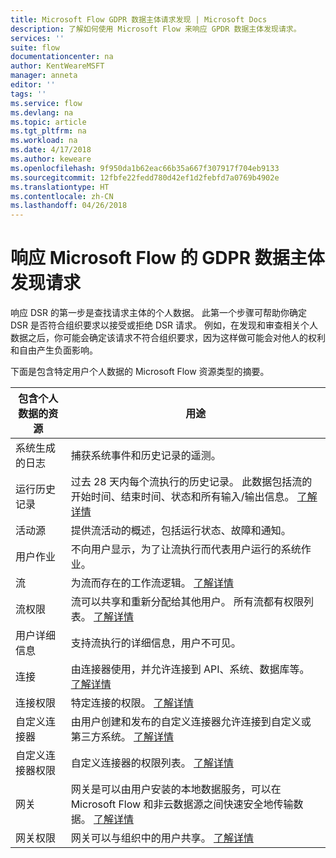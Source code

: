 ```yaml
---
title: Microsoft Flow GDPR 数据主体请求发现 | Microsoft Docs
description: 了解如何使用 Microsoft Flow 来响应 GPDR 数据主体发现请求。
services: ''
suite: flow
documentationcenter: na
author: KentWeareMSFT
manager: anneta
editor: ''
tags: ''
ms.service: flow
ms.devlang: na
ms.topic: article
ms.tgt_pltfrm: na
ms.workload: na
ms.date: 4/17/2018
ms.author: keweare
ms.openlocfilehash: 9f950da1b62eac66b35a667f307917f704eb9133
ms.sourcegitcommit: 12fbfe22fedd780d42ef1d2febfd7a0769b4902e
ms.translationtype: HT
ms.contentlocale: zh-CN
ms.lasthandoff: 04/26/2018
---
```

# <a name="responding-to-gdpr-data-subject-discovery-requests-for-microsoft-flow"></a>响应 Microsoft Flow 的 GDPR 数据主体发现请求

响应 DSR 的第一步是查找请求主体的个人数据。 此第一个步骤可帮助你确定 DSR 是否符合组织要求以接受或拒绝 DSR 请求。 例如，在发现和审查相关个人数据之后，你可能会确定该请求不符合组织要求，因为这样做可能会对他人的权利和自由产生负面影响。

下面是包含特定用户个人数据的 Microsoft Flow 资源类型的摘要。

|包含个人数据的资源|用途|
|-----|-----|
|系统生成的日志|捕获系统事件和历史记录的遥测。|
|运行历史记录|过去 28 天内每个流执行的历史记录。 此数据包括流的开始时间、结束时间、状态和所有输入/输出信息。 [了解详情](https://flow.microsoft.com/blog/download-history-recurrence/)|
|活动源| 提供流活动的概述，包括运行状态、故障和通知。|
|用户作业|不向用户显示，为了让流执行而代表用户运行的系统作业。|
|流|为流而存在的工作流逻辑。 [了解详情](https://docs.microsoft.com/flow/get-started-logic-flow)|
|流权限|流可以共享和重新分配给其他用户。 所有流都有权限列表。 [了解详情](https://docs.microsoft.com/flow/frequently-asked-questions#can-i-share-the-flows-i-create)|
|用户详细信息|支持流执行的详细信息，用户不可见。|
|连接|由连接器使用，并允许连接到 API、系统、数据库等。 [了解详情](https://docs.microsoft.com/flow/add-manage-connections)|
|连接权限|特定连接的权限。 [了解详情](https://docs.microsoft.com/flow/add-manage-connections)|
|自定义连接器|由用户创建和发布的自定义连接器允许连接到自定义或第三方系统。 [了解详情](https://docs.microsoft.com/connectors/custom-connectors/)|
|自定义连接器权限|自定义连接器的权限列表。 [了解详情](https://docs.microsoft.com/connectors/custom-connectors/share)|
|网关|网关是可以由用户安装的本地数据服务，可以在 Microsoft Flow 和非云数据源之间快速安全地传输数据。 [了解详情](https://docs.microsoft.com/flow/gateway-manage)|
|网关权限|网关可以与组织中的用户共享。 [了解详情](https://go.microsoft.com/fwlink/?linkid=872249)|
